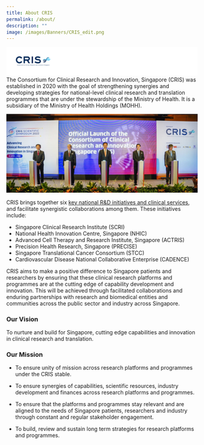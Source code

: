 ```yaml
---
title: About CRIS
permalink: /about/
description: ""
image: /images/Banners/CRIS_edit.png
---
```

![](/images/Logos/BU%20Banners_CRIS.png)
The Consortium for Clinical Research and Innovation, Singapore (CRIS) was established in 2020 with the goal of strengthening synergies and developing strategies for national-level clinical research and translation programmes that are under the stewardship of the Ministry of Health. It is a subsidiary of the Ministry of Health Holdings (MOHH).

![](/images/Resources_Media/2022/220406_CRIS%20symposium/CRIS01.jpg)

CRIS brings together six [key national R&D initiatives and clinical services](/news-and-events/media-releases/220406-CRIS-launch/), and facilitate synergistic collaborations among them. These initiatives include:

*   Singapore Clinical Research Institute (SCRI)
*   National Health Innovation Centre, Singapore (NHIC)
*   Advanced Cell Therapy and Research Institute, Singapore (ACTRIS)
*   Precision Health Research, Singapore (PRECISE)
*   Singapore Translational Cancer Consortium (STCC)
*  Cardiovascular Disease National Collaborative Enterprise (CADENCE)
    
CRIS aims to make a positive difference to Singapore patients and researchers by ensuring that these clinical research platforms and programmes are at the cutting edge of capability development and innovation. This will be achieved through facilitated collaborations and enduring partnerships with research and biomedical entities and communities across the public sector and industry across Singapore.

### **Our Vision**
To nurture and build for Singapore, cutting edge capabilities  and innovation in clinical research and translation.

### **Our Mission**
* To ensure unity of mission across research platforms and programmes under the CRIS stable.
 
* To ensure synergies of capabilities, scientific resources, industry development and finances across research platforms and programmes.

* To ensure that the platforms and programmes stay relevant and are aligned to the needs of Singapore patients, researchers and industry through constant and regular stakeholder engagement.

* To build, review and sustain long term strategies for research platforms and programmes.